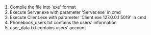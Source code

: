 1. Compile the file into 'exe' format
2. Execute Server.exe with parameter 'Server.exe' in cmd 
3. Execute Client.exe with parameter 'Client.exe 127.0.0.1 5019' in cmd
4. Phonebook_users.txt contains the users' information
5. user_data.txt contains users' account